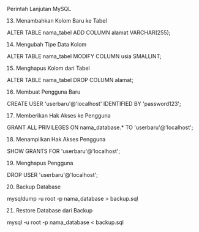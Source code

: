 Perintah Lanjutan MySQL

13. Menambahkan Kolom Baru ke Tabel

ALTER TABLE nama_tabel ADD COLUMN alamat VARCHAR(255);

14. Mengubah Tipe Data Kolom

ALTER TABLE nama_tabel MODIFY COLUMN usia SMALLINT;

15. Menghapus Kolom dari Tabel

ALTER TABLE nama_tabel DROP COLUMN alamat;

16. Membuat Pengguna Baru

CREATE USER 'userbaru'@'localhost' IDENTIFIED BY 'password123';

17. Memberikan Hak Akses ke Pengguna

GRANT ALL PRIVILEGES ON nama_database.* TO 'userbaru'@'localhost';

18. Menampilkan Hak Akses Pengguna

SHOW GRANTS FOR 'userbaru'@'localhost';

19. Menghapus Pengguna

DROP USER 'userbaru'@'localhost';

20. Backup Database

mysqldump -u root -p nama_database > backup.sql

21. Restore Database dari Backup

mysql -u root -p nama_database < backup.sql

